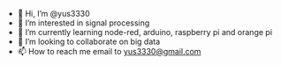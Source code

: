 - 👋 Hi, I’m @yus3330
- 👀 I’m interested in signal processing
- 🌱 I’m currently learning node-red, arduino, raspberry pi and orange pi
- 💞️ I’m looking to collaborate on big data
- 📫 How to reach me email to yus3330@gmail.com

<!---
yus3330/yus3330 is a ✨ special ✨ repository because its `README.md` (this file) appears on your GitHub profile.
You can click the Preview link to take a look at your changes.
--->
